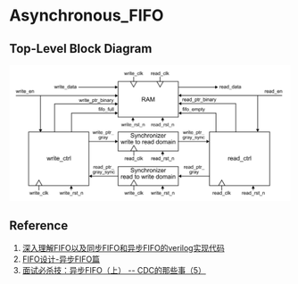 # Asynchronous_FIFO

## Top-Level Block Diagram
![Top-Level Block Diagram](./img/blockDiagram.png)

## Reference
1. [深入理解FIFO以及同步FIFO和异步FIFO的verilog实现代码](https://blog.csdn.net/yan1111112/article/details/117016688)
2. [FIFO设计-异步FIFO篇](https://zhuanlan.zhihu.com/p/464417028)
3. [面试必杀技：异步FIFO（上） -- CDC的那些事（5）](https://zhuanlan.zhihu.com/p/148175468)